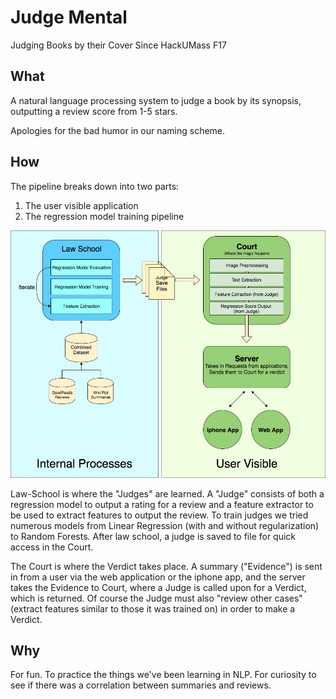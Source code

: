 # Judge Mental
Judging Books by their Cover Since HackUMass F17

## What
A natural language processing system to judge a book by its synopsis, outputting a review score from 1-5 stars.

Apologies for the bad humor in our naming scheme.

## How
The pipeline breaks down into two parts:
1. The user visible application
2. The regression model training pipeline

![Pipeline](PipelineNew.jpg)

Law-School is where the "Judges" are learned. A "Judge" consists of both a regression model to output a rating for a review and a feature extractor to be used to extract features to output the review. To train judges we tried numerous models from Linear Regression (with and without regularization) to Random Forests. After law school, a judge is saved to file for quick access in the Court.

The Court is where the Verdict takes place. A summary ("Evidence") is sent in from a user via the web application or the iphone app, and the server takes the Evidence to Court, where a Judge is called upon for a Verdict, which is returned. Of course the Judge must also "review other cases" (extract features similar to those it was trained on) in order to make a Verdict.


## Why
For fun. To practice the things we've been learning in NLP. For curiosity to see if there was a correlation between summaries and reviews.